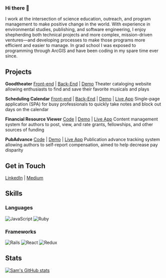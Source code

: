 ### Hi there 👋

I work at the intersection of science education, outreach, and program management to make positive change in the world. With experience in environmental studies, publishing, and software engineering, I enjoy shepherding both technical projects and more complex, mission-driven ventures—and developing processes to make those programs more efficient and easier to manage. In grad school I was exposed to programming through ArcGIS and have been coding in my spare time ever since.

## Projects

**Goodtheater** [Front-end](https://github.com/isphinxs/theater-client) | [Back-End](https://github.com/isphinxs/theater-api) | [Demo](https://youtu.be/sqfp5cil7Gs)
Theater cataloging website allowing enthusiasts to find and save their favorite musicals and plays

**Scheduling Calendar** [Front-end](https://github.com/isphinxs/schedule-master-client) | [Back-End](https://github.com/isphinxs/schedule-master-api) | [Demo](https://youtu.be/01o8uhuOkLk) | [Live App](https://isphinxs.github.io/schedule-master-client/)
Single-page application (SPA) for busy professionals to quickly take notes and block out days on the calendar

**Financial Resource Viewer** [Code](https://github.com/isphinxs/resource-viewer) | [Demo](https://youtu.be/kOxTEO_xcBE) | [Live App](https://evening-lowlands-43805.herokuapp.com/)
Content management system for authors to post, view, and rate grants, fellowships, and other sources of funding

**PubAdvance** [Code](https://github.com/isphinxs/pub_advance) | [Demo](https://youtu.be/VIwfeF5FMSA) | [Live App](https://warm-gorge-84054.herokuapp.com/)
Publication advance tracking system allowing authors to self-report compensation, aimed to help decrease pay disparity

## Get in Touch

[LinkedIn](https://www.linkedin.com/in/sam-ostrowski/) | [Medium](https://medium.com/@isphinxs)

## Skills

### Languages 

![JavaScript](https://img.shields.io/badge/javascript-%23323330.svg?style=for-the-badge&logo=javascript&logoColor=%23F7DF1E) ![Ruby](https://img.shields.io/badge/ruby-%23CC342D.svg?style=for-the-badge&logo=ruby&logoColor=white)

### Frameworks

![Rails](https://img.shields.io/badge/rails-%23CC0000.svg?style=for-the-badge&logo=ruby-on-rails&logoColor=white) ![React](https://img.shields.io/badge/react-%2320232a.svg?style=for-the-badge&logo=react&logoColor=%2361DAFB) ![Redux](https://img.shields.io/badge/redux-%23593d88.svg?style=for-the-badge&logo=redux&logoColor=white)

## Stats

[![Sam's GitHub stats](https://github-readme-stats.vercel.app/api?username=isphinxs)](https://github.com/isphinxs/github-readme-stats)

